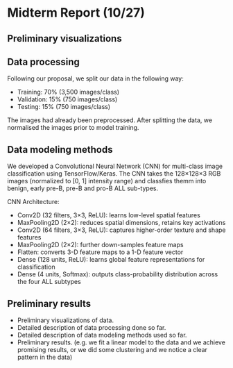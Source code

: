 # Midterm Report (10/27)

## Preliminary visualizations

## Data processing
Following our proposal, we split our data in the following way:

- Training: 70% (3,500 images/class)
- Validation: 15% (750 images/class) 
- Testing: 15% (750 images/class)

The images had already been preprocessed. After splitting the data, we normalised the images prior to model training. 

## Data modeling methods
We developed a Convolutional Neural Network (CNN) for multi-class image classification using TensorFlow/Keras. The CNN takes the 128×128×3 RGB images (normalized to [0, 1] intensity range) and classfies themm into benign, early pre-B, pre-B and pro-B ALL sub-types.

CNN Architecture:
- Conv2D (32 filters, 3×3, ReLU): learns low-level spatial features
- MaxPooling2D (2×2): reduces spatial dimensions, retains key activations
- Conv2D (64 filters, 3×3, ReLU): captures higher-order texture and shape features
- MaxPooling2D (2×2): further down-samples feature maps
- Flatten: converts 3-D feature maps to a 1-D feature vector
- Dense (128 units, ReLU): learns global feature representations for classification
- Dense (4 units, Softmax): outputs class-probability distribution across the four ALL subtypes

## Preliminary results



-   Preliminary visualizations of data.
-   Detailed description of data processing done so far.
-   Detailed description of data modeling methods used so far.
-   Preliminary results. (e.g. we fit a linear model to the data and we achieve promising results, or we did some clustering and we notice a clear pattern in the data)
